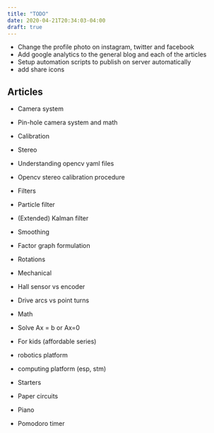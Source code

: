 ```yaml
---
title: "TODO"
date: 2020-04-21T20:34:03-04:00
draft: true
---
```


- Change the profile photo on instagram, twitter and facebook
- Add google analytics to the general blog and each of the articles
- Setup automation scripts to publish on server automatically
- add share icons

## Articles
- Camera system
 - Pin-hole camera system and math
 - Calibration
  - Stereo
 - Understanding opencv yaml files
 - Opencv stereo calibration procedure

 - Filters
  - Particle filter
  - (Extended) Kalman filter
 - Smoothing
  - Factor graph formulation
- Rotations
- Mechanical 
 - Hall sensor vs encoder
 - Drive arcs vs point turns

- Math
 - Solve Ax = b or Ax=0
 
- For kids (affordable series)
 - robotics platform
 - computing platform (esp, stm)
 
- Starters
 - Paper circuits
 - Piano 
 - Pomodoro timer
 